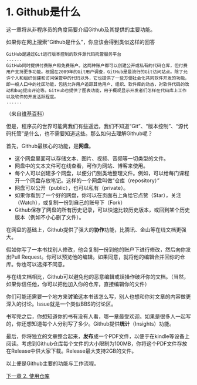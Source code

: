 # 1. Github是什么
这一章将从非程序员的角度简要介绍Github及其提供的主要功能。

如果你在网上搜索“Github是什么”，你应该会得到类似这样的回答
```
GitHub是通过Git进行版本控制的软件源代码托管服务平台
......
GitHub同时提供付费账户和免费账户。这两种账户都可以创建公开或私有的代码仓库，但付费用户支持更多功能。根据在2009年的Git用户调查，GitHub是最流行的Git访问站点。除了允许个人和组织创建和访问保管中的代码以外，它也提供了一些方便社会化共同软件开发的功能，即一般人口中的社区功能，包括允许用户追踪其他用户、组织、软件库的动态，对软件代码的改动和bug提出评论等。GitHub也提供了图表功能，用于概观显示开发者们怎样在代码库上工作以及软件的开发活跃程度。
......
```
（来自[维基百科](https://zh.wikipedia.org/wiki/GitHub)）

但是，程序员的世界可能离我们有些遥远，我们不知道“Git”、“版本控制”、“源代码托管”是什么，也不需要知道这些。那么如何去理解Github呢？

首先，Github最核心的功能，是**网盘**。
- 这个网盘里面可以存储文本、图片、视频、音频等一切类型的文件。
- 网盘中的文本文件可在线查看，可作为网站、博客来使用。
- 每个人可以创建多个网盘，以便分门别类地整理文件。例如，可以给每门课程开一个网盘存放笔记。这样的一个网盘叫做“仓库（repository）”
- 网盘可以公开（public），也可以私有（private）。
- 如果你看到了一个好的网盘，你可以在页面右上角给它点赞（Star），关注（Watch），或复制一份到自己的账号下（Fork）
- Github保存了网盘的所有历史记录，可以快速比较历史版本，或回到某个历史版本（例如不小心删了文件）。

在网盘的基础上，Github提供了强大的**协作**功能，比腾讯、金山等在线文档更强大。

假如你写了一本书找别人修改，他会复制一份到他的账户下进行修改，然后向你发出Pull Request。你可以预览他的编辑。如果同意，就将他的编辑合并回你的仓库。你也可以选择不同意。

与在线文档相比，Github可以避免他的恶意编辑或误操作破坏你的文档。（当然，如果你信任他，你可以把他加入你的仓库，直接编辑你的文件）

你们可能还需要一个地方来**讨论**这本书该怎么写，别人也想和你对文章的内容做更深入的讨论。Issue就是一个类似BBS的讨论区。

书写完之后，你想知道你的书有没有人看，哪一章最受欢迎。如果是很多人一起写的，你还想知道每个人分别写了多少。Github提供**统计**（Insights）功能。

最后，你将独立的文章整合起来，**发布**成一个PDF文件，以便于在kindle等设备上阅读。考虑到Github仓库每个文件的大小限制为100MB，你将这个PDF文件存放在Release中供大家下载。Release最大支持2GB的文件。

以上便是Github主要的功能与工作流程。

[下一章 2. 使用仓库](2.md)